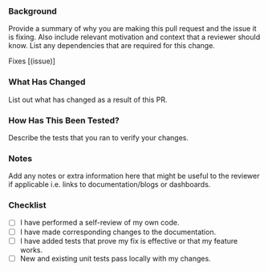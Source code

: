 <!-- markdownlint-disable MD041 -->

### Background

Provide a summary of why you are making this pull request and the issue it is fixing. Also include relevant motivation and context that a reviewer should know. List any dependencies that are required for this change.

Fixes [(issue)]

### What Has Changed

List out what has changed as a result of this PR.

### How Has This Been Tested?

Describe the tests that you ran to verify your changes.

### Notes

Add any notes or extra information here that might be useful to the reviewer if applicable i.e. links to documentation/blogs or dashboards.

### Checklist

- [ ] I have performed a self-review of my own code.
- [ ] I have made corresponding changes to the documentation.
- [ ] I have added tests that prove my fix is effective or that my feature works.
- [ ] New and existing unit tests pass locally with my changes.
